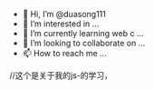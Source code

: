 - 👋 Hi, I’m @duasong111
- 👀 I’m interested in ...
- 🌱 I’m currently learning web c ...
- 💞️ I’m looking to collaborate on ...
- 📫 How to reach me ...

//这个是关于我的js-的学习，
